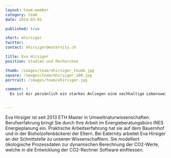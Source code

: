 ```yaml
---
layout: team-member
category: team
date: 2014-03-01

published: true

short: ehirsiger
twitter: 
contact: ehirsiger@eaternity.ch

title: Eva Hirsiger
position: Studien und Recherchen

thumb: /images/team/ehirsiger_thumb.jpg
square: /images/team/ehirsiger_180.jpg
portrait: /images/team/ehirsiger.jpg

comment: |
  Es ist mir persönlich ein starkes Anliegen eine nachhaltige Lebensweise und im speziellen eine nachhaltige Landwirtschaft zu fördern um so eine Ernährungsbasis zu schaffen, die nicht im Widerspruch zum Erhalt der natürlichen Ressourcen steht. Eaternity bietet dafür eine ideale Plattform.


---
```


Eva Hirsiger ist seit 2013 ETH Master in Umweltnaturwissenschaften. Berufserfahrung bringt Sie durch Ihre Arbeit im Energieberatungsbüro INES Energieplanung ein. Praktische Arbeitserfahrung hat sie auf dem Bauernhof und in der Bioholzofenbäckerei der Eltern. Bei Eaternity arbeitet Eva Hirsiger an der Schnittstelle zu unseren Wissenschaftlern. Sie modelliert ökologische Prozessdaten zur dynamischen Berechnung der CO2-Werte, welche in die Entwicklung der CO2-Rechner Software einfliessen.